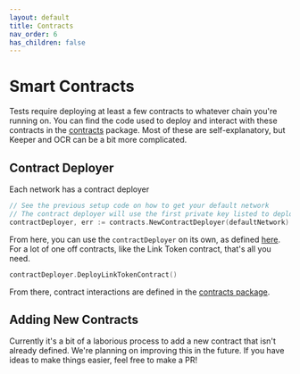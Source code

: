 ```yaml
---
layout: default
title: Contracts
nav_order: 6
has_children: false
---
```


# Smart Contracts

Tests require deploying at least a few contracts to whatever chain you're running on. You can find the code used to deploy and interact with these contracts in the [contracts](https://github.com/smartcontractkit/chainlink-testing-framework/tree/main/contracts) package. Most of these are self-explanatory, but Keeper and OCR can be a bit more complicated.

## Contract Deployer

Each network has a contract deployer

```go
// See the previous setup code on how to get your default network
// The contract deployer will use the first private key listed to deploy contracts from
contractDeployer, err := contracts.NewContractDeployer(defaultNetwork)
```

From here, you can use the `contractDeployer` on its own, as defined [here](https://pkg.go.dev/github.com/smartcontractkit/chainlink-testing-framework/contracts#ContractDeployer). For a lot of one off contracts, like the Link Token contract, that's all you need.

```go
contractDeployer.DeployLinkTokenContract()
```

From there, contract interactions are defined in the [contracts package](https://pkg.go.dev/github.com/smartcontractkit/chainlink-testing-framework/contracts#pkg-overview).

## Adding New Contracts

<div class="note note-purple">
Currently it's a bit of a laborious process to add a new contract that isn't already defined. We're planning on improving this in the future. If you have ideas to make things easier, feel free to make a PR!
</div>

